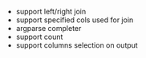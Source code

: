  - support left/right join
 - support specified cols used for join
 - argparse completer
 - support count
 - support columns selection on output
